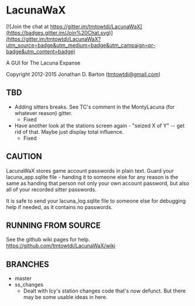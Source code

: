 LacunaWaX
=========


[![Join the chat at https://gitter.im/tmtowtdi/LacunaWaX](https://badges.gitter.im/Join%20Chat.svg)](https://gitter.im/tmtowtdi/LacunaWaX?utm_source=badge&utm_medium=badge&utm_campaign=pr-badge&utm_content=badge)

A GUI for The Lacuna Expanse

Copyright 2012-2015 Jonathan D. Barton (tmtowtdi@gmail.com) 

TBD
------
- Adding sitters breaks.  See TC's comment in the MontyLacuna (for whatever 
  reason) gitter.
  - Fixed
- Have another look at the stations screen again - "seized X of Y" -- get rid 
  of that.  Maybe just display total influence.
  - Fixed

CAUTION
-------
LacunaWaX stores game account passwords in plain text.  Guard your lacuna\_app.sqlite file \- handing it to someone else for any reason is the same as handing that person not only your own account password, but also all of your recorded sitter passwords.

It is safe to send your lacuna\_log.sqlite file to someone else for debugging help if needed, as it contains no passwords.

RUNNING FROM SOURCE
-------------------
See the github wiki pages for help.  https://github.com/tmtowtdi/LacunaWaX/wiki

BRANCHES
--------
- master
- ss_changes
    - Dealt with Icy's station changes code that's now defunct.  But there may be some 
        usable ideas in here.

